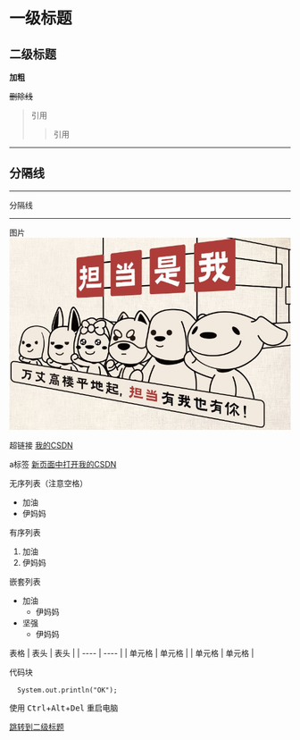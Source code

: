 # 一级标题
## 二级标题

**加粗**

~~删除线~~

>引用
>>引用

---
分隔线
---

***
分隔线
***

图片
![JVM1.8版本内存布局](./JVM/images/担当.png)

超链接
[我的CSDN](https://blog.csdn.net/rongtaoup)

a标签
<a href="https://blog.csdn.net/rongtaoup" target="_blank">新页面中打开我的CSDN</a>

无序列表（注意空格）
- 加油
- 伊妈妈

有序列表
1. 加油
2. 伊妈妈

嵌套列表
- 加油
    - 伊妈妈
- 坚强
    - 伊妈妈
    
表格
|  表头   | 表头  |
|  ----  | ----  |
| 单元格  | 单元格 |
| 单元格  | 单元格 |

代码块
```
  System.out.println("OK");
```

使用 <kbd>Ctrl</kbd>+<kbd>Alt</kbd>+<kbd>Del</kbd> 重启电脑

[跳转到二级标题](#二级标题)



